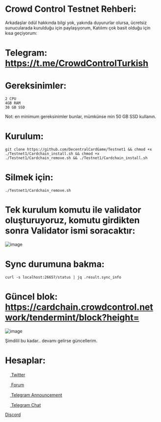 # Crowd Control Testnet Rehberi:

Arkadaşlar ödül hakkında bilgi yok, yakında duyururlar olursa, ücretsiz sunucularada kurulduğu için paylaşıyorum, Katılımı çok basit olduğu için kısa geçiyorum:

# Telegram: https://t.me/CrowdControlTurkish

# Gereksinimler:
```
2 CPU
4GB RAM
30 GB SSD
```

Not: en minimum gereksinimler bunlar, mümkünse min 50 GB SSD kullanın.

# Kurulum:
```
git clone https://github.com/DecentralCardGame/Testnet1 && chmod +x ./Testnet1/Cardchain_install.sh && chmod +x ./Testnet1/Cardchain_remove.sh && ./Testnet1/Cardchain_install.sh
```

# Silmek için:
```
./Testnet1/Cardchain_remove.sh
```

# Tek kurulum komutu ile validator oluşturuyoruz, komutu girdikten sonra Validator ismi soracaktır:

![image](https://user-images.githubusercontent.com/101149671/178354201-a733fce2-9f84-4aef-963c-ad48b7601319.png)

# Sync durumuna bakma:
```
curl -s localhost:26657/status | jq .result.sync_info
```

# Güncel blok: https://cardchain.crowdcontrol.network/tendermint/block?height=

![image](https://user-images.githubusercontent.com/101149671/178354446-53a6d0c2-748d-4f7b-8d12-fb2bdf5fad13.png)


Şimdilil bu kadar.. devamı gelirse güncellerim.

# Hesaplar:

[<img src="https://cdn-icons-png.flaticon.com/512/733/733579.png" width="16px"> Twitter   ](https://twitter.com/Ruesandora0) 

[<img src="https://cdn-icons-png.flaticon.com/512/1336/1336494.png" width="16px"> Forum   ](https://forum.rues.info/index.php)

[<img src="https://cdn-icons-png.flaticon.com/512/2111/2111646.png" width="16px"> Telegram Announcement   ](https://t.me/RuesAnnouncement)

[<img src="https://cdn-icons-png.flaticon.com/512/2111/2111646.png" width="16px"> Telegram Chat   ](https://t.me/RuesChat)

[Discord](https://discord.gg/ruescommunity)
